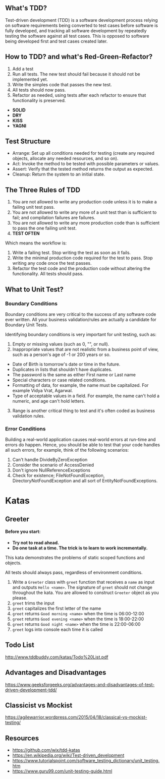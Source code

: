 ## What's TDD?
Test-driven development (TDD) is a software development process relying on software requirements being converted to test cases before software is fully developed, and tracking all software development by repeatedly testing the software against all test cases. This is opposed to software being developed first and test cases created later. 

## How to TDD? and what's Red-Green-Refactor?
1. Add a test
2. Run all tests. The new test should fail because it should not be implemented yet.
3. Write the simples code that passes the new test.
4. All tests should now pass.
5. Refactor as needed, using tests after each refactor to ensure that functionality is preserved.
  - **SOLID**
  - **DRY**
  - **KISS**
  - **YAGNI**

## Test Structure
* Arrange: Set up all conditions needed for testing (create any required objects, allocate any needed resources, and so on).
* Act: Invoke the method to be tested with possible parameters or values.
* Assert: Verify that the tested method returns the output as expected.
* Cleanup: Return the system to an initial state.

## The Three Rules of TDD

1. You are not allowed to write any production code unless it is to make a failing unit test pass.
2. You are not allowed to write any more of a unit test than is sufficient to fail; and compilation failures are failures.
3. You are not allowed to write any more production code than is sufficient to pass the one failing unit test.
4. **TEST OFTEN**

Which means the workflow is:

1. Write a failing test. Stop writing the test as soon as it fails.
2. Write the minimal production code required for the test to pass. Stop writing any code once the test passes.
3. Refactor the test code and the production code without altering the functionality. All tests should pass.

## What to Unit Test?

### **Boundary Conditions**
Boundary conditions are very critical to the success of any software code ever written. All your business validation/rules are actually a candidate for Boundary Unit Tests.

Identifying boundary conditions is very important for unit testing, such as:
1. Empty or missing values (such as 0, "", or null).
2. Inappropriate values that are not realistic from a business point of view, such as a person's age of -1 or 200 years or so.
* Date of Birth is tomorrow's date or time in the future.
* Duplicates in lists that shouldn't have duplicates.
* The password is the same as either First name or Last name
* Special characters or case related conditions.
* Formatting of data, for example, the name must be capitalized. For example Vidya Vrat, Agarwal.
* Type of acceptable values in a field. For example, the name can't hold a numeric, and age can't hold letters.
3. Range is another critical thing to test and it's often coded as business validation rules.

### **Error Conditions**
Building a real-world application causes real-world errors at run-time and errors do happen. Hence, you should be able to test that your code handles all such errors, for example, think of the following scenarios:

1. Can't handle DivideByZeroException
2. Consider the scenario of AccessDenied
3. Don't ignore NullReferenceExceptions
4. Check for existence; FileNotFoundException, DirectoryNotFoundException and all sort of EntityNotFoundExceptions.

# Katas

## Greeter

#### Before you start:
* **Try not to read ahead.**
* **Do one task at a time. The trick is to learn to work incrementally.**

This kata demonstrates the problems of static scoped functions and objects.

All tests should always pass, regardless of environment conditions.

1. Write a `Greeter` class with `greet` function that receives a `name` as input and outputs `Hello <name>`. The signature of `greet` should not change throughout the kata. You are allowed to construct `Greeter` object as you please.
2. `greet` trims the input
3. `greet` capitalizes the first letter of the name
4. `greet` returns `Good morning <name>` when the time is 06:00-12:00
5. `greet` returns `Good evening <name>` when the time is 18:00-22:00
6. `greet` returns `Good night <name>` when the time is 22:00-06:00
7. `greet` logs into console each time it is called

## Todo List
http://www.tddbuddy.com/katas/Todo%20List.pdf

## Advantages and Disadvantages

https://www.geeksforgeeks.org/advantages-and-disadvantages-of-test-driven-development-tdd/

## Classicist vs Mockist

https://agilewarrior.wordpress.com/2015/04/18/classical-vs-mockist-testing/

## Resources
* https://github.com/wix/tdd-katas
* https://en.wikipedia.org/wiki/Test-driven_development
* https://www.tutorialspoint.com/software_testing_dictionary/unit_testing.htm
* https://www.guru99.com/unit-testing-guide.html


